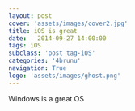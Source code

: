 ```yaml
---
layout: post
cover: 'assets/images/cover2.jpg'
title: iOS is great
date:   2014-09-27 14:00:00
tags: iOS
subclass: 'post tag-iOS'
categories: '4brunu'
navigation: True
logo: 'assets/images/ghost.png'
---
```


Windows is a great OS

